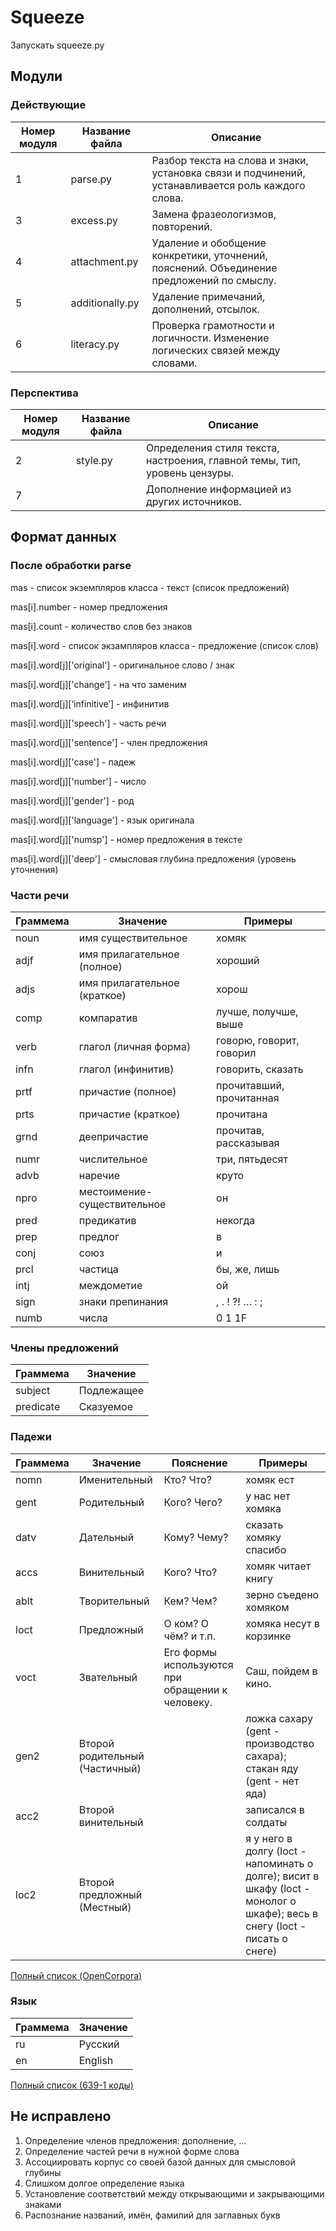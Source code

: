 # Squeeze
Запускать squeeze.py

Модули
-----
### Действующие

Номер модуля | Название файла | Описание
---|---|---
1 | parse.py | Разбор текста на слова и знаки, установка связи и подчинений, устанавливается роль каждого слова.
3 | excess.py | Замена фразеологизмов, повторений.
4 | attachment.py | Удаление и обобщение конкретики, уточнений, пояснений. Объединение предложений по смыслу.
5 | additionally.py | Удаление примечаний, дополнений, отсылок.
6 | literacy.py | Проверка грамотности и логичности. Изменение логических связей между словами.

### Перспектива

Номер модуля | Название файла | Описание
---|---|---
2 | style.py | Определения стиля текста, настроения, главной темы, тип, уровень цензуры.
7 |  | Дополнение информацией из других источников.

Формат данных
-----
### После обработки parse

mas - список экземпляров класса - текст (список предложений)

mas[i].number - номер предложения

mas[i].count - количество слов без знаков

mas[i].word - список экзампляров класса - предложение (список слов)

mas[i].word[j]['original'] - оригинальное слово / знак

mas[i].word[j]['change'] - на что заменим

mas[i].word[j][‘infinitive’] - инфинитив

mas[i].word[j]['speech'] - часть речи

mas[i].word[j]['sentence'] - член предложения

mas[i].word[j]['case'] - падеж

mas[i].word[j]['number'] - число

mas[i].word[j]['gender'] - род

mas[i].word[j]['language'] - язык оригинала

mas[i].word[j]['numsp'] - номер предложения в тексте

mas[i].word[j]['deep'] - смысловая глубина предложения (уровень уточнения)

### Части речи

Граммема | Значение | Примеры
---------|----------|--------
noun | имя существительное | хомяк
adjf | имя прилагательное (полное) | хороший
adjs | имя прилагательное (краткое) | хорош
comp | компаратив | лучше, получше, выше
verb | глагол (личная форма) | говорю, говорит, говорил
infn | глагол (инфинитив) | говорить, сказать
prtf | причастие (полное) | прочитавший, прочитанная
prts | причастие (краткое) | прочитана
grnd | деепричастие | прочитав, рассказывая
numr | числительное | три, пятьдесят
advb | наречие | круто
npro | местоимение-существительное | он
pred | предикатив | некогда
prep | предлог | в
conj | союз | и
prcl | частица | бы, же, лишь
intj | междометие | ой
sign | знаки препинания | , . ! ?! … : ;
numb | числа | 0 1 1F

### Члены предложений

Граммема | Значение
---------|---------
subject | Подлежащее
predicate | Сказуемое

### Падежи

Граммема | Значение | Пояснение | Примеры
---------|----------|-----------|--------
nomn | Именительный | Кто? Что? | хомяк ест
gent | Родительный | Кого? Чего? | у нас нет хомяка
datv | Дательный | Кому? Чему? | сказать хомяку спасибо
accs | Винительный | Кого? Что? | хомяк читает книгу
ablt | Творительный | Кем? Чем? | зерно съедено хомяком
loct | Предложный | О ком? О чём? и т.п. | хомяка несут в корзинке
voct | Звательный | Его формы используются при обращении к человеку. | Саш, пойдем в кино.
gen2 | Второй родительный (Частичный) |  | ложка сахару (gent - производство сахара); стакан яду (gent - нет яда)
acc2 | Второй винительный |  | записался в солдаты
loc2 | Второй предложный (Местный) |  | я у него в долгу (loct - напоминать о долге); висит в шкафу (loct - монолог о шкафе); весь в снегу (loct - писать о снеге)

[Полный список (OpenCorpora)](http://opencorpora.org/dict.php?act=gram)

### Язык

Граммема | Значение
---------|---------
ru | Русский
en | English

[Полный список (639-1 коды)](https://en.wikipedia.org/wiki/List_of_ISO_639-1_codes)

Не исправлено
-----
1. Определение членов предложения: дополнение, ...
2. Определение частей речи в нужной форме слова
3. Ассоциировать корпус со своей базой данных для смысловой глубины
4. Слишком долгое определение языка
5. Установление соответствий между открывающими и закрывающими знаками
6. Распознание названий, имён, фамилий для заглавных букв
